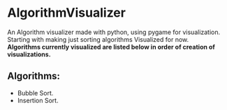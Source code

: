 # AlgorithmVisualizer
An Algorithm visualizer made with python, using pygame for visualization. Starting with making just sorting algorithms Visualized for now.  
**Algorithms currently visualized are listed below in order of creation of visualizations.**
## Algorithms:
* Bubble Sort.  
* Insertion Sort.